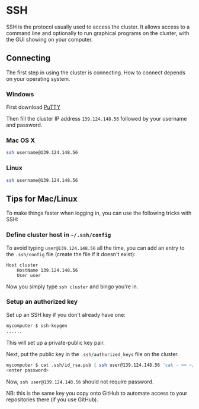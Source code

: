 # SSH

SSH is the protocol usually used to access the cluster. It allows
access to a command line and optionally to run graphical programs
on the cluster, with the GUI showing on your computer.

## Connecting

The first step in using the cluster is connecting. How to connect
depends on your operating system.

### Windows

First download [PuTTY](http://www.chiark.greenend.org.uk/~sgtatham/putty/download.html)

Then fill the cluster IP address `139.124.148.56` followed by your username and password.

### Mac OS X

```bash
ssh username@139.124.148.56
```

### Linux

```bash
ssh username@139.124.148.56
```

## Tips for Mac/Linux

To make things faster when logging in, you can use the following tricks with SSH:

### Define cluster host in `~/.ssh/config`

To avoid typing `user@139.124.148.56` all the time, you can add an entry to the
`.ssh/config` file (create the file if it doesn't exist):

```
Host cluster
    HostName 139.124.148.56
    User user
```

Now you simply type `ssh cluster` and bingo you're in.

### Setup an authorized key

Set up an SSH key if you don't already have one:

```bash
mycomputer $ ssh-keygen
......
```

This will set up a private-public key pair. 

Next, put the public key in the `.ssh/authorized_keys` file on the cluster. 

```bash
mycomputer $ cat .ssh/id_rsa.pub | ssh user@139.124.148.56 'cat - >> ~/.ssh/authorized_keys'
<enter password>
```

Now, `ssh user@139.124.148.56` should not require password.

NB: this is the same key you copy onto GitHub to automate access
to your repositories there (if you use GitHub).
